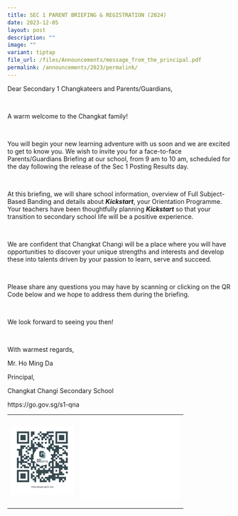 ```yaml
---
title: SEC 1 PARENT BRIEFING & REGISTRATION (2024)
date: 2023-12-05
layout: post
description: ""
image: ""
variant: tiptap
file_url: /files/Announcements/message_from_the_principal.pdf
permalink: /announcements/2023/permalink/
---
```

<p>Dear Secondary 1 Changkateers and Parents/Guardians,</p><p>&nbsp;</p><p>A warm welcome to the Changkat family!</p><p>&nbsp;</p><p>You will begin your new learning adventure with us soon and we are excited to get to know you. We wish to invite you for a face-to-face Parents/Guardians Briefing at our school, from 9 am to 10 am, scheduled for the day following the release of the Sec 1 Posting Results day.</p><p>&nbsp;</p><p>At this briefing, we will share school information, overview of Full Subject-Based Banding and details about <strong><em>Kickstart</em></strong>, your Orientation Programme. Your teachers have been thoughtfully planning <strong><em>Kickstart</em></strong> so that your transition to secondary school life will be a positive experience.</p><p>&nbsp;</p><p>We are confident that Changkat Changi will be a place where you will have opportunities to discover your unique strengths and interests and develop these into talents driven by your passion to learn, serve and succeed.</p><p>&nbsp;</p><p>Please share any questions you may have by scanning or clicking on the QR Code below and we hope to address them during the briefing.</p><p>&nbsp;</p><p>We look forward to seeing you then!</p><p>&nbsp;</p><p>With warmest regards,</p><p>Mr. Ho Ming Da</p><p>Principal,</p><p>Changkat Changi Secondary School</p><p><a rel="noopener noreferrer nofollow" target="_blank">https://go.gov.sg/s1-qna</a></p><table><tbody><tr><td rowspan="1" colspan="1"><div class="isomer-image-wrapper"><img height="auto" width="100%" alt="" src="/images/s1_qna.png"></div></td><td rowspan="1" colspan="1"><div class="isomer-image-wrapper"><img height="auto" width="100%" alt="" src="/images/white_box.jpg"></div><p></p><p></p></td></tr></tbody></table><p></p>